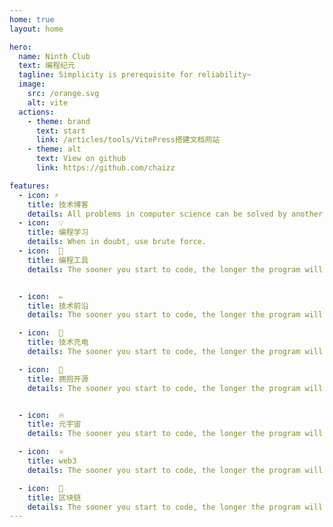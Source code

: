 ```yaml
---
home: true
layout: home

hero:
  name: Ninth Club 
  text: 编程纪元 
  tagline: Simplicity is prerequisite for reliability~ 
  image:
    src: /orange.svg
    alt: vite 
  actions:
    - theme: brand
      text: start 
      link: /articles/tools/VitePress搭建文档网站
    - theme: alt 
      text: View on github
      link: https://github.com/chaizz

features:
  - icon: ⚡️
    title: 技术博客
    details: All problems in computer science can be solved by another level of indirection.
  - icon:  💡 
    title: 编程学习
    details: When in doubt, use brute force.
  - icon:  🧱
    title: 编程工具
    details: The sooner you start to code, the longer the program will take.


  - icon:  ✏️
    title: 技术前沿
    details: The sooner you start to code, the longer the program will take.

  - icon:  🔋
    title: 技术充电
    details: The sooner you start to code, the longer the program will take.

  - icon:  🎉
    title: 拥抱开源
    details: The sooner you start to code, the longer the program will take.


  - icon:  🔥
    title: 元宇宙
    details: The sooner you start to code, the longer the program will take.

  - icon:  ⭐
    title: web3
    details: The sooner you start to code, the longer the program will take.

  - icon:  🔧
    title: 区块链
    details: The sooner you start to code, the longer the program will take.
---
```


